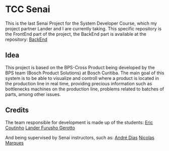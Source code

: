 # TCC Senai

This is the last Senai Project for the System Developer Course, which my project partner Lander and I are currently taking. This specific repository is the FrontEnd part of the project, the BackEnd part is available at the repository: [BackEnd](https://github.com/Eric-Coutinho/TCC-Senai-Back)

## Idea

This project is based on the BPS-Cross Product being developed by the BPS team (Bosch Product Solutions) at Bosch Curitiba.
The main goal of this system is to be able to visualize and controll where a product is located in the production line in real time, providing precious information such as bottlenecks machines on the production line, problems related to batches of parts, among other issues.

## Credits

The team responsible for development is made up of the students:
[Eric Coutinho](https://github.com/Eric-Coutinho)
[Lander Furusho Gerotto](https://github.com/landergerotto)

And being supervised by Senai instructors, such as:
[André Dias](https://github.com/Andredev-dias)
[Nicolas Marques](https://github.com/Nicoxdzin)
